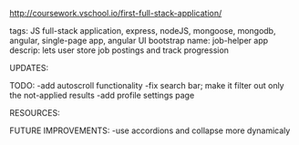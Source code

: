 http://coursework.vschool.io/first-full-stack-application/

tags: JS full-stack application, express, nodeJS, mongoose, mongodb, angular, single-page app, angular UI bootstrap
name: job-helper app
descrip: lets user store job postings and track progression

UPDATES:

TODO:
-add autoscroll functionality
-fix search bar; make it filter out only the not-applied results
-add profile settings page

RESOURCES:

FUTURE IMPROVEMENTS:
-use accordions and collapse more dynamicaly
